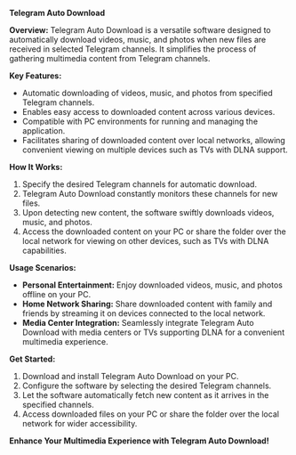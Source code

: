 **Telegram Auto Download**

**Overview:**
Telegram Auto Download is a versatile software designed to automatically download videos, music, and photos when new files are received in selected Telegram channels. It simplifies the process of gathering multimedia content from Telegram channels.

**Key Features:**
- Automatic downloading of videos, music, and photos from specified Telegram channels.
- Enables easy access to downloaded content across various devices.
- Compatible with PC environments for running and managing the application.
- Facilitates sharing of downloaded content over local networks, allowing convenient viewing on multiple devices such as TVs with DLNA support.

**How It Works:**
1. Specify the desired Telegram channels for automatic download.
2. Telegram Auto Download constantly monitors these channels for new files.
3. Upon detecting new content, the software swiftly downloads videos, music, and photos.
4. Access the downloaded content on your PC or share the folder over the local network for viewing on other devices, such as TVs with DLNA capabilities.

**Usage Scenarios:**
- **Personal Entertainment:** Enjoy downloaded videos, music, and photos offline on your PC.
- **Home Network Sharing:** Share downloaded content with family and friends by streaming it on devices connected to the local network.
- **Media Center Integration:** Seamlessly integrate Telegram Auto Download with media centers or TVs supporting DLNA for a convenient multimedia experience.

**Get Started:**
1. Download and install Telegram Auto Download on your PC.
2. Configure the software by selecting the desired Telegram channels.
3. Let the software automatically fetch new content as it arrives in the specified channels.
4. Access downloaded files on your PC or share the folder over the local network for wider accessibility.

**Enhance Your Multimedia Experience with Telegram Auto Download!**
